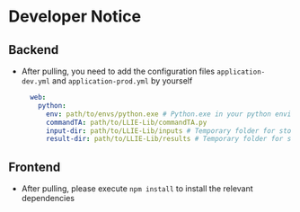 # Developer Notice
## Backend
- After pulling, you need to add the configuration files `application-dev.yml` and `application-prod.yml` by yourself
  ```yml
    web:
      python:
        env: path/to/envs/python.exe # Python.exe in your python environment
        commandTA: path/to/LLIE-Lib/commandTA.py
        input-dir: path/to/LLIE-Lib/inputs # Temporary folder for storing input images
        result-dir: path/to/LLIE-Lib/results # Temporary folder for storing result images
  ```

## Frontend
- After pulling, please execute `npm install` to install the relevant dependencies